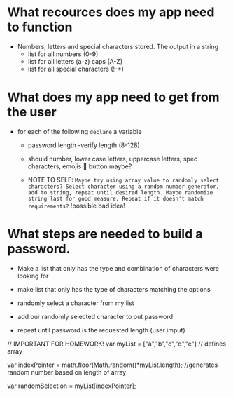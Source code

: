 # What recources does my app need to function
 - Numbers, letters and special characters stored. The output in a string
    - list for all numbers (0-9)
    - list for all letters (a-z) caps (A-Z)
    - list for all special characters (!-*)

# What does my app need to get from the user
- for each of the following `declare` a variable
    - password length -verify length (8-128)
    - should number, lower case letters, uppercase letters,
        spec characters, emojis 🤡 button maybe?
    
    - NOTE TO SELF: `Maybe try using array value to randomly select characters? Select character using a random number generator, add to string, repeat until desired length. Maybe randomize string last for good measure. Repeat if it doesn't match requirements?` !possible bad idea!

#  What steps are needed to build a password.
- Make a list that only has the type and combination of     characters were looking for 

- make list that only has the type of characters matching the options

- randomly select a character from my list

- add our randomly selected character to out password

- repeat until password is the requested length (user imput)


// IMPORTANT FOR HOMEWORK!
var myList = ["a","b","c","d","e"]  // defines array

var indexPointer = math.floor(Math.random()*myList.length); //generates random number based on length of array

var randomSelection = myList[indexPointer];